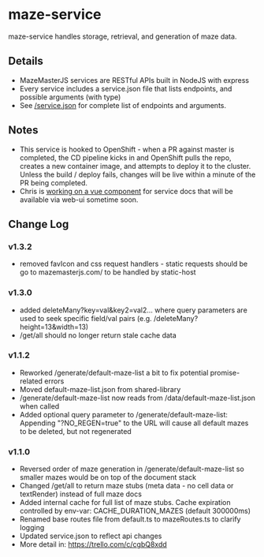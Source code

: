 # maze-service

maze-service handles storage, retrieval, and generation of maze data.

## Details

-   MazeMasterJS services are RESTful APIs built in NodeJS with express
-   Every service includes a service.json file that lists endpoints, and possible arguments (with type)
-   See [/service.json](https://github.com/mazemasterjs/maze-service/blob/development/service.json) for complete list of endpoints and arguments.

## Notes

-   This service is hooked to OpenShift - when a PR against master is completed, the CD pipeline kicks in and OpenShift pulls the repo, creates a new container image, and attempts to deploy it to the cluster. Unless the build / deploy fails, changes will be live within a minute of the PR being completed.
-   Chris is [working on a vue component](https://trello.com/c/yrkTE2Od) for service docs that will be available via web-ui sometime soon.

## Change Log

### v1.3.2

-   removed favIcon and css request handlers - static requests should be go to mazemasterjs.com/ to be handled by static-host

### v1.3.0

-   added deleteMany?key=val&key2=val2... where query parameters are used to seek specific field/val pairs (e.g. /deleteMany?height=13&width=13)
-   /get/all should no longer return stale cache data

### v1.1.2

-   Reworked /generate/default-maze-list a bit to fix potential promise-related errors
-   Moved default-maze-list.json from shared-library
-   /generate/default-maze-list now reads from /data/default-maze-list.json when called
-   Added optional query parameter to /generate/default-maze-list: Appending "?NO_REGEN=true" to the URL will cause all default mazes to be deleted, but not regenerated

### v1.1.0

-   Reversed order of maze generation in /generate/default-maze-list so smaller mazes would be on top of the document stack
-   Changed /get/all to return maze stubs (meta data - no cell data or textRender) instead of full maze docs
-   Added internal cache for full list of maze stubs. Cache expiration controlled by env-var: CACHE_DURATION_MAZES (default 300000ms)
-   Renamed base routes file from default.ts to mazeRoutes.ts to clarify logging
-   Updated service.json to reflect api changes
-   More detail in: https://trello.com/c/cgbQ8xdd
